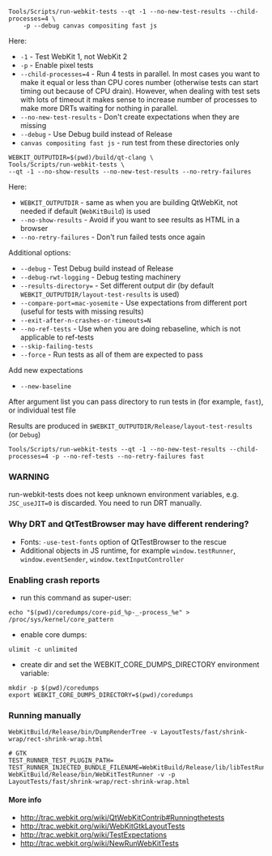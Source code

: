 ```
Tools/Scripts/run-webkit-tests --qt -1 --no-new-test-results --child-processes=4 \
    -p --debug canvas compositing fast js
```
Here:
* `-1` - Test WebKit 1, not WebKit 2
* `-p` - Enable pixel tests
* `--child-processes=4` - Run 4 tests in parallel. In most cases you want to make it equal or less than CPU cores number (otherwise tests can start timing out because of CPU drain). However, when dealing with test sets with lots of timeout it makes sense to increase number of processes to make more DRTs waiting for nothing in parallel.
* `--no-new-test-results` - Don't create expectations when they are missing
* `--debug` - Use Debug build instead of Release
* `canvas compositing fast js` - run test from these directories only

```
WEBKIT_OUTPUTDIR=$(pwd)/build/qt-clang \
Tools/Scripts/run-webkit-tests \
--qt -1 --no-show-results --no-new-test-results --no-retry-failures
```
Here:
* `WEBKIT_OUTPUTDIR` - same as when you are building QtWebKit, not needed if default (`WebKitBuild`) is used
* `--no-show-results` - Avoid if you want to see results as HTML in a browser
* `--no-retry-failures` - Don't run failed tests once again

Additional options:
* `--debug` - Test Debug build instead of Release
* `--debug-rwt-logging` - Debug testing machinery
* `--results-directory=` - Set different output dir (by default `WEBKIT_OUTPUTDIR/layout-test-results` is used)
* `--compare-port=mac-yosemite` - Use expectations from different port (useful for tests with missing results)
* `--exit-after-n-crashes-or-timeouts=N`
* `--no-ref-tests` - Use when you are doing rebaseline, which is not applicable to ref-tests
* `--skip-failing-tests`
* `--force` - Run tests as all of them are expected to pass

Add new expectations
* `--new-baseline`

After argument list you can pass directory to run tests in (for example, `fast`), or individual test file

Results are produced in `$WEBKIT_OUTPUTDIR/Release/layout-test-results` (or `Debug`)

```
Tools/Scripts/run-webkit-tests --qt -1 --no-new-test-results --child-processes=4 -p --no-ref-tests --no-retry-failures fast
```

### WARNING
run-webkit-tests does not keep unknown environment variables, e.g. `JSC_useJIT=0` is discarded. You need to run DRT manually.

### Why DRT and QtTestBrowser may have different rendering?

* Fonts: `-use-test-fonts` option of QtTestBrowser to the rescue
* Additional objects in JS runtime, for example `window.testRunner`, `window.eventSender`, `window.textInputController`

### Enabling crash reports

- run this command as super-user: 
```
echo "$(pwd)/coredumps/core-pid_%p-_-process_%e" > /proc/sys/kernel/core_pattern
```
- enable core dumps: 
```
ulimit -c unlimited
```
- create dir and set the WEBKIT_CORE_DUMPS_DIRECTORY environment variable: 
```
mkdir -p $(pwd)/coredumps
export WEBKIT_CORE_DUMPS_DIRECTORY=$(pwd)/coredumps
```

### Running manually

```
WebKitBuild/Release/bin/DumpRenderTree -v LayoutTests/fast/shrink-wrap/rect-shrink-wrap.html

# GTK
TEST_RUNNER_TEST_PLUGIN_PATH= TEST_RUNNER_INJECTED_BUNDLE_FILENAME=WebKitBuild/Release/lib/libTestRunnerInjectedBundle.so WebKitBuild/Release/bin/WebKitTestRunner -v -p LayoutTests/fast/shrink-wrap/rect-shrink-wrap.html
```

#### More info
* http://trac.webkit.org/wiki/QtWebKitContrib#Runningthetests
* http://trac.webkit.org/wiki/WebKitGtkLayoutTests
* http://trac.webkit.org/wiki/TestExpectations
* http://trac.webkit.org/wiki/NewRunWebKitTests
